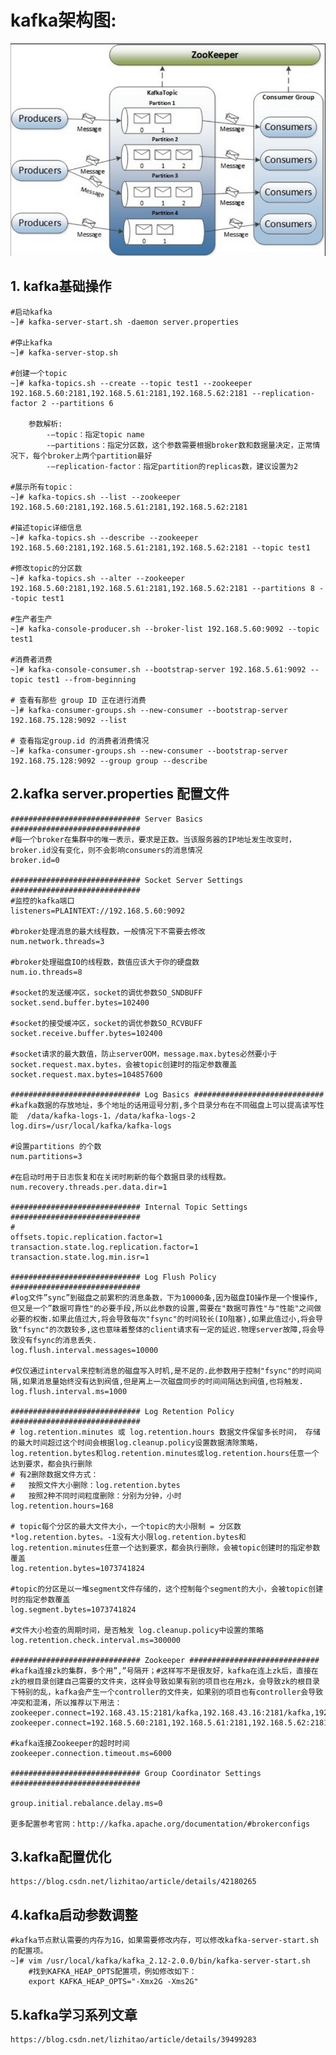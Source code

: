 # kafka架构图:

![](./picture/1.png)

## 1. kafka基础操作

	#启动kafka
	~]# kafka-server-start.sh -daemon server.properties
	
	#停止kafka
	~]# kafka-server-stop.sh
	
	#创建一个topic
	~]# kafka-topics.sh --create --topic test1 --zookeeper 192.168.5.60:2181,192.168.5.61:2181,192.168.5.62:2181 --replication-factor 2 --partitions 6
	
		参数解析:	
			-–topic：指定topic name
			-–partitions：指定分区数，这个参数需要根据broker数和数据量决定，正常情况下，每个broker上两个partition最好 
			-–replication-factor：指定partition的replicas数，建议设置为2
	
	#展示所有topic：
	~]# kafka-topics.sh --list --zookeeper 192.168.5.60:2181,192.168.5.61:2181,192.168.5.62:2181
	
	#描述topic详细信息
	~]# kafka-topics.sh --describe --zookeeper 192.168.5.60:2181,192.168.5.61:2181,192.168.5.62:2181 --topic test1
	
	#修改topic的分区数
	~]# kafka-topics.sh --alter --zookeeper 192.168.5.60:2181,192.168.5.61:2181,192.168.5.62:2181 --partitions 8 --topic test1
	
	#生产者生产
	~]# kafka-console-producer.sh --broker-list 192.168.5.60:9092 --topic test1 
	
	#消费者消费
	~]# kafka-console-consumer.sh --bootstrap-server 192.168.5.61:9092 --topic test1 --from-beginning
	
	# 查看有那些 group ID 正在进行消费
	~]# kafka-consumer-groups.sh --new-consumer --bootstrap-server 192.168.75.128:9092 --list
	
	# 查看指定group.id 的消费者消费情况 
	~]# kafka-consumer-groups.sh --new-consumer --bootstrap-server 192.168.75.128:9092 --group group --describe
	

## 2.kafka server.properties 配置文件

	############################# Server Basics #############################
	#每一个broker在集群中的唯一表示，要求是正数。当该服务器的IP地址发生改变时，broker.id没有变化，则不会影响consumers的消息情况
	broker.id=0	
	
	############################# Socket Server Settings #############################
	#监控的kafka端口
	listeners=PLAINTEXT://192.168.5.60:9092
	
	#broker处理消息的最大线程数，一般情况下不需要去修改 
	num.network.threads=3
	
	#broker处理磁盘IO的线程数，数值应该大于你的硬盘数 
	num.io.threads=8
	
	#socket的发送缓冲区，socket的调优参数SO_SNDBUFF 
	socket.send.buffer.bytes=102400
	
	#socket的接受缓冲区，socket的调优参数SO_RCVBUFF 
	socket.receive.buffer.bytes=102400
	
	#socket请求的最大数值，防止serverOOM，message.max.bytes必然要小于socket.request.max.bytes，会被topic创建时的指定参数覆盖 
	socket.request.max.bytes=104857600
	
	############################# Log Basics #############################
	#kafka数据的存放地址，多个地址的话用逗号分割,多个目录分布在不同磁盘上可以提高读写性能  /data/kafka-logs-1，/data/kafka-logs-2
	log.dirs=/usr/local/kafka/kafka-logs
	
	#设置partitions 的个数
	num.partitions=3
	
	#在启动时用于日志恢复和在关闭时刷新的每个数据目录的线程数。
	num.recovery.threads.per.data.dir=1
	
	############################# Internal Topic Settings  #############################
	#
	offsets.topic.replication.factor=1
	transaction.state.log.replication.factor=1
	transaction.state.log.min.isr=1	
	
	############################# Log Flush Policy #############################
	#log文件”sync”到磁盘之前累积的消息条数，下为10000条,因为磁盘IO操作是一个慢操作,但又是一个”数据可靠性"的必要手段,所以此参数的设置,需要在"数据可靠性"与"性能"之间做必要的权衡.如果此值过大,将会导致每次"fsync"的时间较长(IO阻塞),如果此值过小,将会导致"fsync"的次数较多,这也意味着整体的client请求有一定的延迟.物理server故障,将会导致没有fsync的消息丢失.
	log.flush.interval.messages=10000
	
	#仅仅通过interval来控制消息的磁盘写入时机,是不足的.此参数用于控制"fsync"的时间间隔,如果消息量始终没有达到阀值,但是离上一次磁盘同步的时间间隔达到阀值,也将触发.
	log.flush.interval.ms=1000
	
	############################# Log Retention Policy #############################
	# log.retention.minutes 或 log.retention.hours 数据文件保留多长时间， 存储的最大时间超过这个时间会根据log.cleanup.policy设置数据清除策略，log.retention.bytes和log.retention.minutes或log.retention.hours任意一个达到要求，都会执行删除
	# 有2删除数据文件方式：
	#	按照文件大小删除：log.retention.bytes
	# 	按照2种不同时间粒度删除：分别为分钟，小时
	log.retention.hours=168
	
	# topic每个分区的最大文件大小，一个topic的大小限制 = 分区数*log.retention.bytes。-1没有大小限log.retention.bytes和log.retention.minutes任意一个达到要求，都会执行删除，会被topic创建时的指定参数覆盖
	log.retention.bytes=1073741824
	
	#topic的分区是以一堆segment文件存储的，这个控制每个segment的大小，会被topic创建时的指定参数覆盖 
	log.segment.bytes=1073741824
	
	#文件大小检查的周期时间，是否触发 log.cleanup.policy中设置的策略
	log.retention.check.interval.ms=300000
	
	############################# Zookeeper #############################
	#kafka连接zk的集群，多个用”,”号隔开；#这样写不是很友好，kafka在连上zk后，直接在zk的根目录创建自己需要的文件夹，这样会导致如果有别的项目也在用zk，会导致zk的根目录下特别的乱，kafka会产生一个controller的文件夹，如果别的项目也有controller会导致冲突和混淆，所以推荐以下用法：zookeeper.connect=192.168.43.15:2181/kafka,192.168.43.16:2181/kafka,192.168.43.17:2181/kafka
	zookeeper.connect=192.168.5.60:2181,192.168.5.61:2181,192.168.5.62:2181
	
	#kafka连接Zookeeper的超时时间
	zookeeper.connection.timeout.ms=6000
	
	############################# Group Coordinator Settings #############################
	
	group.initial.rebalance.delay.ms=0
	
	更多配置参考官网：http://kafka.apache.org/documentation/#brokerconfigs

## 3.kafka配置优化

	https://blog.csdn.net/lizhitao/article/details/42180265

## 4.kafka启动参数调整

	#kafka节点默认需要的内存为1G，如果需要修改内存，可以修改kafka-server-start.sh的配置项。
	~]# vim /usr/local/kafka/kafka_2.12-2.0.0/bin/kafka-server-start.sh
		#找到KAFKA_HEAP_OPTS配置项，例如修改如下：
	    export KAFKA_HEAP_OPTS="-Xmx2G -Xms2G"

## 5.kafka学习系列文章

	https://blog.csdn.net/lizhitao/article/details/39499283